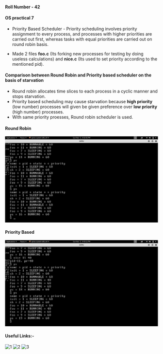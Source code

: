#### Roll Number - 42
#### OS practical 7

* Priority Based Scheduler - Priority scheduling involves priority assignment to every process, and processes with higher priorities are carried out first, whereas tasks with equal priorities are carried out on round robin basis.

* Made 2 files **foo.c** (Its forking new processes for testing by doing useless calculations) and **nice.c**
(Its used to set priority according to the mentioned pid).

#### Comparison between Round Robin and Priority based scheduler on the basis of starvation

* Round robin allocates time slices to each process in a cyclic manner and stops starvation.
* Priority based scheduling may cause starvation because **high priority** (low number) processes will
  given be given preference over **low priority** (high number) processes.
* With same priority proesses, Round robin scheduler is used.

#### Round Robin
![Round Robin](RR.png)

#### Priority Based
![Priority Scheduler](PS.png)

#### Useful Links:-
![1](https://www.youtube.com/watch?v=hIXRrv-cBA4&feature=youtu.be)
![2](https://www.youtube.com/watch?v=DZ0-GMtOtEc&feature=youtu.be)
![3](https://www.youtube.com/watch?v=21SVYiKhcwM)

